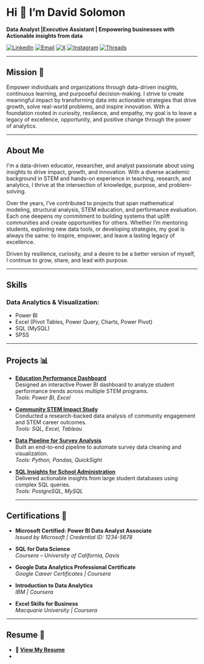 # Hi 👋 I’m David Solomon

**Data Analyst |Executive Assistant | Empowering businesses with Actionable insights from data**

[![LinkedIn](https://img.shields.io/badge/LinkedIn-Connect-0A66C2?logo=linkedin&logoColor=white)](https://linkedin.com/in/david-solomon-ahmed/)  [![Email](https://img.shields.io/badge/Email-Contact-D14836?logo=gmail&logoColor=white)](mailto:davidsolomon406@gmail.com)  [![X](https://img.shields.io/badge/X-Follow-000000?logo=x&logoColor=white)](https://x.com/ds_analystpro?s=21)  [![Instagram](https://img.shields.io/badge/Instagram-Follow-E4405F?logo=instagram&logoColor=white)](https://www.instagram.com/ds_analystpro)  [![Threads](https://img.shields.io/badge/Threads-Follow-000000?logo=threads&logoColor=white)](https://threads.net/@ds_analystpro)

---

## Mission 🎯

Empower individuals and organizations through data-driven insights, continuous learning, and purposeful decision-making. I strive to create meaningful impact by transforming data into actionable strategies that drive growth, solve real-world problems, and inspire innovation. With a foundation rooted in curiosity, resilience, and empathy, my goal is to leave a legacy of excellence, opportunity, and positive change through the power of analytics.


---

## About Me

I'm a data-driven educator, researcher, and analyst passionate about using insights to drive impact, growth, and innovation. With a diverse academic background in STEM and hands-on experience in teaching, research, and analytics, I thrive at the intersection of knowledge, purpose, and problem-solving.

Over the years, I’ve contributed to projects that span mathematical modeling, structural analysis, STEM education, and performance evaluation. Each one deepens my commitment to building systems that uplift communities and create opportunities for others. Whether I’m mentoring students, exploring new data tools, or developing strategies, my goal is always the same: to inspire, empower, and leave a lasting legacy of excellence.

Driven by resilience, curiosity, and a desire to be a better version of myself, I continue to grow, share, and lead with purpose.

---

## Skills

### **Data Analytics & Visualization:**

- Power BI  
- Excel (Pivot Tables, Power Query, Charts, Power Pivot)  
- SQL (MySQL)  
- SPSS

---

## Projects 📊

- **[Education Performance Dashboard](https://github.com/yourusername/education-performance-dashboard)**  
  Designed an interactive Power BI dashboard to analyze student performance trends across multiple STEM programs.  
  _Tools: Power BI, Excel_

- **[Community STEM Impact Study](https://github.com/yourusername/community-stem-impact-study)**  
  Conducted a research-backed data analysis of community engagement and STEM career outcomes.  
  _Tools: SQL, Excel, Tableau_

- **[Data Pipeline for Survey Analysis](https://github.com/yourusername/survey-data-pipeline)**  
  Built an end-to-end pipeline to automate survey data cleaning and visualization.  
  _Tools: Python, Pandas, QuickSight_

- **[SQL Insights for School Administration](https://github.com/yourusername/sql-insights-school-admin)**  
  Delivered actionable insights from large student databases using complex SQL queries.  
  _Tools: PostgreSQL, MySQL_
  
  ---

## Certifications 📜

- **Microsoft Certified: Power BI Data Analyst Associate**  
  _Issued by Microsoft | Credential ID: 1234-5678_

- **SQL for Data Science**  
  _Coursera – University of California, Davis_

- **Google Data Analytics Professional Certificate**  
  _Google Career Certificates | Coursera_

- **Introduction to Data Analytics**  
  _IBM | Coursera_

- **Excel Skills for Business**  
  _Macquarie University | Coursera_

---


## Resume 📄

- **📄 [View My Resume](https://your-resume-link.com)**  
- 
